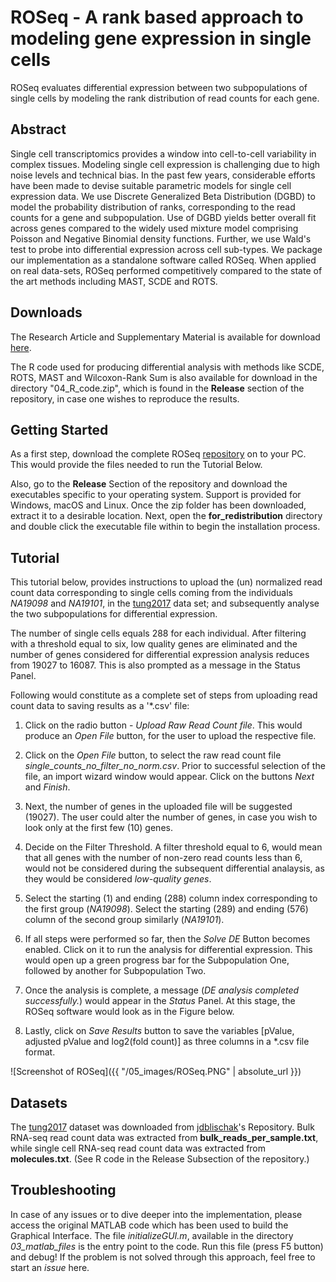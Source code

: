# ROSeq - A rank based approach to modeling gene expression in single cells

ROSeq evaluates differential expression between two subpopulations of single cells by modeling the rank distribution of read counts for each gene. 

## Abstract

Single cell transcriptomics provides a window into cell-to-cell variability in complex tissues. Modeling single cell expression is challenging due to high noise levels and technical bias. In the past few years, considerable efforts have been made to devise suitable parametric models for single cell expression data. We use Discrete Generalized Beta Distribution (DGBD) to model the probability distribution of ranks, corresponding to the read counts for a gene and subpopulation. Use of DGBD yields better overall fit across genes compared to the widely used mixture model comprising Poisson and Negative Binomial density functions. Further, we use Wald's test to probe into differential expression across cell sub-types. We package our implementation as a standalone software called ROSeq. When applied on real data-sets, ROSeq performed competitively compared to the state of the art methods including MAST, SCDE and ROTS.

## Downloads

The Research Article and Supplementary Material is available for download [here](https://www.biorxiv.org/content/early/2018/07/22/374025).

The R code used for producing differential analysis with methods like SCDE, ROTS, MAST and Wilcoxon-Rank Sum is also available for download in the directory "04_R_code.zip", which is found in the **Release** section of the repository, in case one wishes to reproduce the results.

## Getting Started

As a first step, download the complete ROSeq [repository](https://github.com/malaalam/ROSeq) on to your PC. This would provide the files needed to run the Tutorial Below.

Also, go to the **Release** Section of the repository and download the executables specific to your operating system. Support is provided for Windows, macOS and Linux. Once the zip folder has been downloaded, extract it to a desirable location. Next, open the **for_redistribution** directory and double click the executable file within to begin the installation process.

## Tutorial 

This tutorial below, provides instructions to upload the (un) normalized read count data corresponding to single cells coming from the individuals *NA19098* and *NA19101*, in the [tung2017](https://www.ncbi.nlm.nih.gov/pubmed/28045081) data set; and subsequently analyse the two subpopulations for differential expression. 

The number of single cells equals 288 for each individual. After filtering with a threshold equal to six, low quality genes are eliminated and the number of genes considered for differential expression analysis reduces from 19027 to 16087. This is also prompted as a message in the Status Panel. 

Following would constitute as a complete set of steps from uploading read count data to saving results as a '*.csv' file:

1. Click on the radio button - *Upload Raw Read Count file*. This would produce an *Open File* button, for the user to upload the respective file. 
    
2. Click on the *Open File* button, to select the raw read count file *single_counts_no_filter_no_norm.csv*. Prior to successful selection of the file, an import wizard window would appear. Click on the buttons *Next* and *Finish*.
    
3. Next, the number of genes in the uploaded file will be suggested (19027). The user could alter the number of genes, in case you wish to look only at the first few (10) genes.

4. Decide on the Filter Threshold. A filter threshold equal to 6, would mean that all genes with the number of non-zero read counts less than 6, would not be considered during the subsequent differential analaysis, as they would be considered *low-quality genes*.
    
5. Select the starting (1) and ending (288) column index corresponding to the first group (*NA19098*). Select the starting (289) and ending (576) column of the second group similarly (*NA19101*). 

6. If all steps were performed so far, then the *Solve DE* Button becomes enabled. Click on it to run the analysis for differential expression. This would open up a green progress bar for the Subpopulation One, followed by another for Subpopulation Two.
    
7. Once the analysis is complete, a message (*DE analysis completed successfully.*) would appear in the *Status* Panel. At this stage, the ROSeq software would look as in the Figure below.    

8. Lastly, click on *Save Results* button to save the variables [pValue, adjusted pValue and log2(fold count)] as three columns in a *.csv file format.

![Screenshot of ROSeq]({{ "/05_images/ROSeq.PNG" | absolute_url }})


## Datasets

The [tung2017](https://www.ncbi.nlm.nih.gov/pubmed/28045081) dataset was downloaded from [jdblischak](https://github.com/jdblischak/singleCellSeq)'s Repository. Bulk RNA-seq read count data was extracted from **bulk_reads_per_sample.txt**, while single cell RNA-seq read count data was extracted from **molecules.txt**. (See R code in the Release Subsection of the repository.)

## Troubleshooting

In case of any issues or to dive deeper into the implementation, please access the original MATLAB code which has been used to build the Graphical Interface. The file *initializeGUI.m*, available in the directory *03_matlab_files* is the entry point to the code. Run this file (press F5 button) and debug! If the problem is not solved through this approach, feel free to start an *issue* here.



